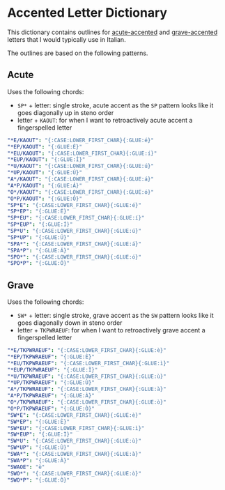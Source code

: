 # Accented Letter Dictionary

This dictionary contains outlines for [acute-accented][] and [grave-accented][]
letters that I would typically use in Italian.

The outlines are based on the following patterns.

## Acute

Uses the following chords:

- `SP*` + letter: single stroke, acute accent as the `SP` pattern looks like it
  goes diagonally up in steno order
- letter + `KAOUT`: for when I want to retroactively acute accent a
  fingerspelled letter

```yaml
"*E/KAOUT": "{:CASE:LOWER_FIRST_CHAR}{:GLUE:é}"
"*EP/KAOUT": "{:GLUE:É}"
"*EU/KAOUT": "{:CASE:LOWER_FIRST_CHAR}{:GLUE:í}"
"*EUP/KAOUT": "{:GLUE:Í}"
"*U/KAOUT": "{:CASE:LOWER_FIRST_CHAR}{:GLUE:ú}"
"*UP/KAOUT": "{:GLUE:Ú}"
"A*/KAOUT": "{:CASE:LOWER_FIRST_CHAR}{:GLUE:á}"
"A*P/KAOUT": "{:GLUE:Á}"
"O*/KAOUT": "{:CASE:LOWER_FIRST_CHAR}{:GLUE:ó}"
"O*P/KAOUT": "{:GLUE:Ó}"
"SP*E": "{:CASE:LOWER_FIRST_CHAR}{:GLUE:é}"
"SP*EP": "{:GLUE:É}"
"SP*EU": "{:CASE:LOWER_FIRST_CHAR}{:GLUE:í}"
"SP*EUP": "{:GLUE:Í}"
"SP*U": "{:CASE:LOWER_FIRST_CHAR}{:GLUE:ú}"
"SP*UP": "{:GLUE:Ú}"
"SPA*": "{:CASE:LOWER_FIRST_CHAR}{:GLUE:á}"
"SPA*P": "{:GLUE:Á}"
"SPO*": "{:CASE:LOWER_FIRST_CHAR}{:GLUE:ó}"
"SPO*P": "{:GLUE:Ó}"
```

## Grave

Uses the following chords:

- `SW*` + letter: single stroke, grave accent as the `SW` pattern looks like it
  goes diagonally down in steno order
- letter + `TKPWRAEUF`: for when I want to retroactively grave accent a
  fingerspelled letter

```yaml
"*E/TKPWRAEUF": "{:CASE:LOWER_FIRST_CHAR}{:GLUE:è}"
"*EP/TKPWRAEUF": "{:GLUE:È}"
"*EU/TKPWRAEUF": "{:CASE:LOWER_FIRST_CHAR}{:GLUE:ì}"
"*EUP/TKPWRAEUF": "{:GLUE:Ì}"
"*U/TKPWRAEUF": "{:CASE:LOWER_FIRST_CHAR}{:GLUE:ù}"
"*UP/TKPWRAEUF": "{:GLUE:Ù}"
"A*/TKPWRAEUF": "{:CASE:LOWER_FIRST_CHAR}{:GLUE:à}"
"A*P/TKPWRAEUF": "{:GLUE:À}"
"O*/TKPWRAEUF": "{:CASE:LOWER_FIRST_CHAR}{:GLUE:ò}"
"O*P/TKPWRAEUF": "{:GLUE:Ò}"
"SW*E": "{:CASE:LOWER_FIRST_CHAR}{:GLUE:è}"
"SW*EP": "{:GLUE:È}"
"SW*EU": "{:CASE:LOWER_FIRST_CHAR}{:GLUE:ì}"
"SW*EUP": "{:GLUE:Ì}"
"SW*U": "{:CASE:LOWER_FIRST_CHAR}{:GLUE:ù}"
"SW*UP": "{:GLUE:Ù}"
"SWA*": "{:CASE:LOWER_FIRST_CHAR}{:GLUE:à}"
"SWA*P": "{:GLUE:À}"
"SWAOE": "è"
"SWO*": "{:CASE:LOWER_FIRST_CHAR}{:GLUE:ò}"
"SWO*P": "{:GLUE:Ò}"
```

[acute-accented]: https://en.wikipedia.org/wiki/Acute_accent
[grave-accented]: https://en.wikipedia.org/wiki/Grave_accent

